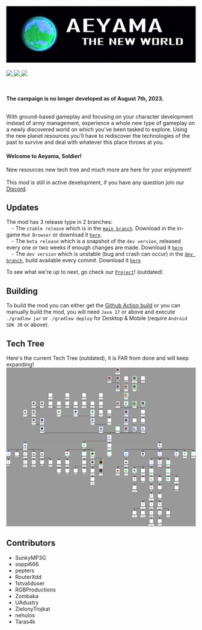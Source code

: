 <img src="https://raw.githubusercontent.com/Aeyama-Mod/aeyama/main/src/assets/sprites/logo.png"/>
<br><br>

<a href="https://discord.gg/rNhkswkJst">
    <img src="https://img.shields.io/discord/1061344630987292835?color=287e29&label=Discord&logo=Discord&style=for-the-badge"/>
</a>
<a href="https://github.com/Aeyama-Mod/aeyama/releases/latest">
    <img src="https://img.shields.io/github/downloads/Aeyama-Mod/aeyama/total?color=287e29&logo=github&style=for-the-badge"/>
</a>
<a href="https://github.com/Aeyama-Mod/aeyama/commits/main">
    <img src="https://img.shields.io/github/last-commit/Aeyama-Mod/aeyama?color=287e29&style=for-the-badge"/>
</a>
<br><br><br>

**The campaign is no longer developed as of August 7th, 2023.**<br><br>

With ground-based gameplay and focusing on your character development instead of army management, experience a whole new type of gameplay on a newly discovered world on which you've been tasked to explore. Using the new planet resources you'll have to rediscover the technologies of the past to survive and deal with whatever this place throws at you.

#### Welcome to Aeyama, Soldier!

New resources new tech tree and much more are here for your enjoyment!
<br><br>
This mod is still in active development, if you have any question join our [Discord][Discord].

## Updates
The mod has 3 release type in 2 branches:<br>
&emsp;- The `stable release` which is in the [`main branch`][BranchMain]. Download in the in-game `Mod Browser` or download it [`here`][Download].<br>
&emsp;- The `beta release` which is a snapshot of the `dev version`, released every one or two weeks if enough changes are made. Download it [`here`][Download]<br>
&emsp;- The `dev version` which is unstable (bug and crash can occur) in the [`dev branch`][BranchDev], build available every commit. Download it [`here`][GithubBuild]<br>

To see what we're up to next, go check our [`Project`][GithubProject]! (outdated)

## Building

To build the mod you can either get the [Github Action build][GithubBuild] or you can manually build the mod, you will need `Java 17` or above and execute `./gradlew jar` or `./gradlew deploy` for Desktop & Mobile (require `Android SDK 30` or above).

## Tech Tree
Here's the current Tech Tree (outdated), it is FAR from done and will keep expanding!
<img src="https://raw.githubusercontent.com/Aeyama-Mod/aeyama/main/src/assets/sprites/tech.drawio.png"/>

## Contributors
<ul>
    <li>SunkyMP3G</li>
    <li>soppi666</li>
    <li>pepters</li>
    <li>RouterXdd</li>
    <li>1stvaliduser</li>
    <li>RGBProductions</li>
    <li>Zombaka</li>
    <li>UAdustry</li>
    <li>ZielonyTrojkat</li>
    <li>nehulos</li>
    <li>Taras4k</li>
</ul>

<!--------------------------------------------------------------------------------->

[Logo]: https://raw.githubusercontent.com/Aeyama-Mod/aeyama/main/src/assets/sprites/logo.png

[GithubProject]: https://github.com/users/FredyJabe/projects/2
[GithubBuild]: https://github.com/Aeyama-Mod/aeyama/actions/workflows/devBuild.yml
[BranchMain]: https://github.com/Aeyama-Mod/aeyama/tree/main
[BranchDev]: https://github.com/Aeyama-Mod/aeyama/tree/dev

[Discord]: https://discord.gg/rNhkswkJst
[Download]: https://github.com/Aeyama-Mod/aeyama/releases/latest
[LastCommit]: https://github.com/Aeyama-Mod/aeyama/commits/main

[DiscordBadge]: https://img.shields.io/discord/1061344630987292835?color=287e29&label=Discord&logo=Discord&style=for-the-badge
[DownloadBadge]: https://img.shields.io/github/downloads/Aeyama-Mod/aeyama/total?color=287e29&logo=github&style=for-the-badge
[LastCommitBadge]: https://img.shields.io/github/last-commit/Aeyama-Mod/aeyama?color=287e29&style=for-the-badge
